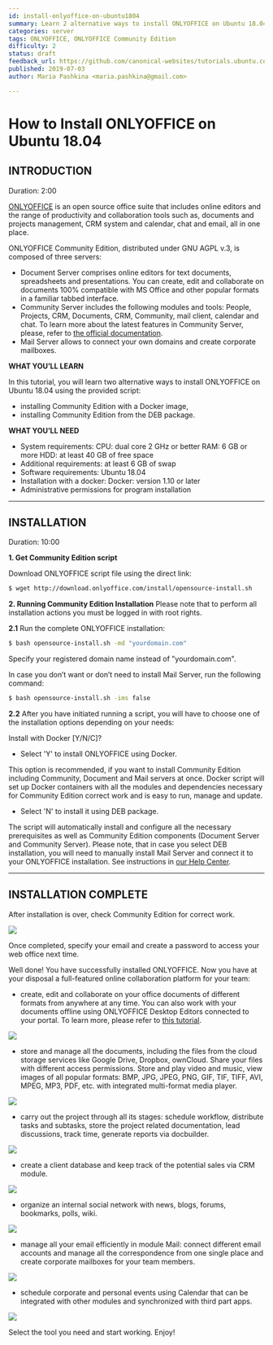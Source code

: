 ```yaml
---
id: install-onlyoffice-on-ubuntu1804
summary: Learn 2 alternative ways to install ONLYOFFICE on Ubuntu 18.04 using provided script.
categories: server
tags: ONLYOFFICE, ONLYOFFICE Community Edition
difficulty: 2
status: draft
feedback_url: https://github.com/canonical-websites/tutorials.ubuntu.com/issues
published: 2019-07-03
author: Maria Pashkina <maria.pashkina@gmail.com>

---
```

# How to Install ONLYOFFICE on Ubuntu 18.04

## INTRODUCTION
Duration: 2:00

[ONLYOFFICE](https://www.onlyoffice.com/en/) is an open source office suite that includes online editors and the range of productivity and collaboration tools such as, documents and projects management, CRM system and calendar, chat and email, all in one place.

ONLYOFFICE Community Edition, distributed under GNU AGPL v.3,  is composed of three servers:

* Document Server  comprises online editors for text documents, spreadsheets and presentations. You can create, edit and collaborate on documents 100% compatible with MS Office and other popular formats in a familiar tabbed interface. 
* Community Server includes the following modules and tools: People, Projects, CRM, Documents, CRM, Community, mail client, calendar and chat. To learn more about the latest features in Community Server, please, refer to [the official documentation](https://helpcenter.onlyoffice.com/server/community/changelog.aspx).
* Mail Server allows to connect your own domains and create corporate mailboxes.

**WHAT YOU’LL LEARN**

In this tutorial, you will learn two alternative ways to install ONLYOFFICE on Ubuntu 18.04 using the provided script:
* installing Community Edition with a Docker image,
* installing Community Edition from the DEB package. 

**WHAT YOU’LL NEED**
* System requirements:
CPU: dual core 2 GHz or better
RAM: 6 GB or more
HDD: at least 40 GB of free space
* Additional requirements: at least 6 GB of swap
* Software requirements: Ubuntu 18.04
* Installation with a docker: Docker: version 1.10 or later
* Administrative permissions for program installation

---
## INSTALLATION 
Duration: 10:00

**1. Get Community Edition script**

Download ONLYOFFICE script file using the direct link:
```sh       
$ wget http://download.onlyoffice.com/install/opensource-install.sh
```
**2. Running Community Edition Installation**
Please note that to perform  all  installation  actions you must be logged in with root rights.

**2.1** Run the complete ONLYOFFICE installation:
```sh
$ bash opensource-install.sh -md "yourdomain.com"
```
Specify your registered domain name instead of  "yourdomain.com".

In case you don’t want or don’t need to install Mail Server, run the following command:
```sh
$ bash opensource-install.sh -ims false
```
**2.2** After you have initiated running a script, you will have to choose one of the installation options depending on your needs:

Install with Docker [Y/N/C]?

* Select 'Y' to install ONLYOFFICE using Docker.

This option is recommended, if you want to install Community Edition including Community, Document and Mail servers at once. Docker script will set up Docker containers with all the modules and dependencies necessary for Community Edition correct work and is easy to run, manage and update.

* Select 'N' to install it using DEB package.

The script will automatically install and configure all the necessary prerequisites as well as Community Edition components (Document Server and Community Server). Please note, that in case you select DEB installation, you will need to manually install Mail Server and  connect it to your ONLYOFFICE installation. See instructions in [our Help Center](https://helpcenter.onlyoffice.com/server/docker/mail/connect-mail-server-to-community-server-via-portal-settings.aspx).

---

## INSTALLATION COMPLETE

After installation is over, check Community Edition for correct work.

![](https://personal.onlyoffice.com/products/files/httphandlers/filehandler.ashx?action=download&fileid=2992962&doc=YU12cDRXNGowYmZVTzJnM1Y0R0ZVVjFya3BEOW5nVXQ4Q3VFRVI3RmdkQT0_IjI5OTI5NjIi0)

Once completed, specify your email and create a password to access your web office next time.

Well done! You have successfully installed ONLYOFFICE. Now you have at your disposal a full-featured online collaboration platform for your team:

* create, edit and collaborate on your office documents of different formats from anywhere at any time. You can also work with your documents offline using ONLYOFFICE Desktop Editors connected to your portal. To learn more, please refer to [this tutorial](https://tutorials.ubuntu.com/tutorial/install-onlyoffice-desktop-editors-on-ubuntu1804#0.).

![](https://personal.onlyoffice.com/products/files/httphandlers/filehandler.ashx?action=download&fileid=2992991&doc=YnNzb2NwTHRkMXRzTVNZVEF3Tmd4YW5aZ3l0VElTSU5RTDlFeTFQOGc5Yz0_IjI5OTI5OTEi0)

* store and manage all the documents, including the files from the cloud storage services like Google Drive, Dropbox, ownCloud. Share your files with different access permissions. Store and play video and music, view images of all popular formats: BMP, JPG, JPEG, PNG, GIF, TIF, TIFF, AVI, MPEG, MP3, PDF, etc. with integrated multi-format media player.

![](https://personal.onlyoffice.com/products/files/httphandlers/filehandler.ashx?action=download&fileid=2992998&doc=aHpYY0xaQUJZNmQzQVdIVEVYNFQ0d3djemQwZVdQUkIyVUJSR1ZYU2xCRT0_IjI5OTI5OTgi0) 

* carry out the project through all its stages: schedule workflow, distribute tasks and subtasks, store the project related documentation, lead discussions, track time, generate reports via docbuilder.

![](https://personal.onlyoffice.com/products/files/httphandlers/filehandler.ashx?action=download&fileid=2993010&doc=WmxQZ2wyMmlwRGpsWjdqbzdyV1B5NnBpTmZtcWw3K0k4YUpVWmRuVHJGbz0_IjI5OTMwMTAi0)

* create a client database and keep track of the potential sales via CRM module.

![](https://personal.onlyoffice.com/products/files/httphandlers/filehandler.ashx?action=download&fileid=2993016&doc=UXBlSm15eEE1RnZxRmpvdlFlZEl4V0JoM2d1K3lIbVh0VGgzcVZYekhudz0_IjI5OTMwMTYi0)

* organize an internal social network with news, blogs, forums, bookmarks, polls, wiki.

![](https://personal.onlyoffice.com/products/files/httphandlers/filehandler.ashx?action=download&fileid=2993023&doc=MlBNM0xsbXNtTEp4a2NhektSTFp3V2IyRnNqbHEvZ1hTUFZnbEF1MDdiQT0_IjI5OTMwMjMi0)

* manage all your email efficiently in module Mail: connect different email accounts and manage all the correspondence from one single place and create corporate mailboxes for your team members.

![](https://personal.onlyoffice.com/products/files/httphandlers/filehandler.ashx?action=download&fileid=2993035&doc=WWUwZ3UreE1WSjJhYmgxaGZQNVh3NmxOOTZrdktZdlAxVk01dlR2ajN6az0_IjI5OTMwMzUi0)

* schedule corporate and personal events using Calendar that can be integrated with other modules and synchronized with third part apps.

![](https://personal.onlyoffice.com/products/files/httphandlers/filehandler.ashx?action=download&fileid=2993048&doc=V0x2dWVVSktTTGFyaWZGaExQdTBSS3NEVXVlcEZLWnhzdnI0bG8ydGJzTT0_IjI5OTMwNDgi0)

Select the tool you need and start working. Enjoy!

